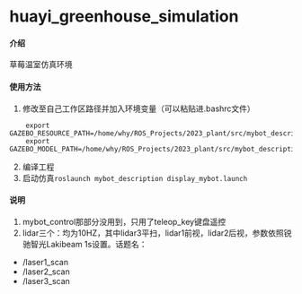 # huayi_greenhouse_simulation

#### 介绍
草莓温室仿真环境


#### 使用方法

1.  修改至自己工作区路径并加入环境变量（可以粘贴进.bashrc文件）

```
    export GAZEBO_RESOURCE_PATH=/home/why/ROS_Projects/2023_plant/src/mybot_description:$GAZEBO_RESOURCE_PATH
    export GAZEBO_MODEL_PATH=/home/why/ROS_Projects/2023_plant/src/mybot_description/models:$GAZEBO_MODEL_PATH
```

2.  编译工程
3.  启动仿真```roslaunch mybot_description display_mybot.launch```

#### 说明
1. mybot_control那部分没用到，只用了teleop_key键盘遥控
2. lidar三个：均为10HZ，其中lidar3平扫，lidar1前视，lidar2后视，参数依照锐驰智光Lakibeam 1s设置。话题名：
- /laser1_scan
- /laser2_scan
- /laser3_scan
